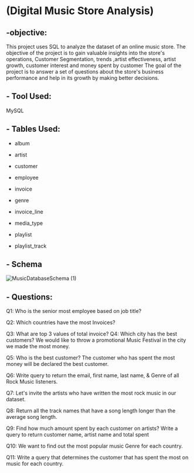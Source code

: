 # (Digital Music Store Analysis)

## -objective:
This project uses SQL to analyze the dataset of an online music store.
The objective of the project is to gain valuable insights into the store's operations, Customer Segmentation, trends ,artist effectiveness, artist growth, customer interest and money spent by customer
The goal of the project is to answer a set of questions about the store's business performance and help in its growth by making better decisions.

## - Tool Used:
MySQL

## - Tables Used:
- album

- artist

- customer

- employee

- invoice

- genre

- invoice_line

- media_type

- playlist

- playlist_track

## - Schema
![MusicDatabaseSchema (1)](https://github.com/kanikaarya1/MusicStoreanalysis/assets/143435165/c011e29c-4c62-447c-bae0-7cd33d41f9c5)

## - Questions:
Q1: Who is the senior most employee based on job title?

Q2: Which countries have the most Invoices?

Q3: What are top 3 values of total invoice? Q4: Which city has the best customers? We would like to throw a promotional Music Festival in the city we made the most money.

Q5: Who is the best customer? The customer who has spent the most money will be declared the best customer.

Q6: Write query to return the email, first name, last name, & Genre of all Rock Music listeners.

Q7: Let's invite the artists who have written the most rock music in our dataset.

Q8: Return all the track names that have a song length longer than the average song length.

Q9: Find how much amount spent by each customer on artists? Write a query to return customer name, artist name and total spent

Q10: We want to find out the most popular music Genre for each country.

Q11: Write a query that determines the customer that has spent the most on music for each country.
